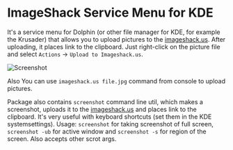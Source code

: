 ImageShack Service Menu for KDE
===
It's a service menu for Dolphin (or other file manager for KDE, for example the Krusader) that allows you to upload pictures to the [imageshack.us](http://imageshack.us).
After uploading, it places link to the clipboard. Just right-click on the picture file and select `Actions` → `Upload to Imageshack.us`.

![Screenshot](http://img13.imageshack.us/img13/9403/imageshackusmenu.png "ImageShack.us service menu screenshot in Krusader")

Also You can use `imageshack.us file.jpg` command from console to upload pictures.

Package also contains `screenshot` command line util, which makes a screenshot, uploads it to the [imageshack.us](http://imageshack.us) and places link to the clipboard. It's very useful with keyboard shortcuts (set them in the KDE systemsettings).
Usage: `screenshot` for taking screenshot of full screen, `screenshot -ub` for active window and `screenshot -s` for region of the screen. Also accepts other scrot args.
